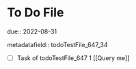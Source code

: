 # To Do File

due:: 2022-08-31

metadatafield:: todoTestFile_647_34

- [ ] Task of todoTestFile_647 1 [[Query me]]
